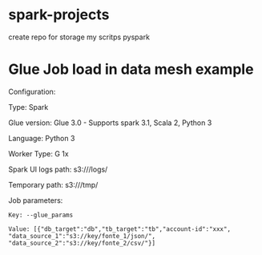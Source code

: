 # spark-projects
create repo for storage my scritps pyspark

# Glue Job load in data mesh example

Configuration:

Type: Spark

Glue version: Glue 3.0 - Supports spark 3.1, Scala 2, Python 3

Language: Python 3

Worker Type: G 1x

Spark UI logs path: s3://<key>/logs/
  
Temporary path: s3://<key>/tmp/
  
Job parameters: 
  
    Key: --glue_params
  
    Value: [{"db_target":"db","tb_target":"tb","account-id":"xxx", "data_source_1":"s3://key/fonte_1/json/", "data_source_2":"s3://key/fonte_2/csv/"}]
